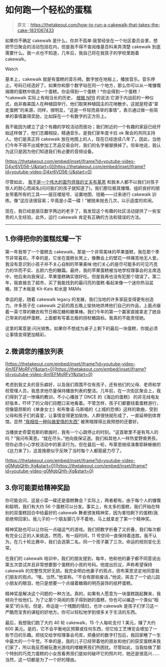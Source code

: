 # 如何跑一个轻松的蛋糕

> 原文：<https://thetakeout.com/how-to-run-a-cakewalk-that-takes-the-cake-1831067433>

如果你不确定 cakewalk 是什么，你并不孤单:我曾经坐在一个社区委员会里，想把节日聚会的活动包括在内，但是我不得不查阅维基百科来弄清楚 cakewalk 到底需要什么。我一点也不知道，几年后，我自己将在我孩子的学校里跑着 cakewalk。

Watch

基本上，cakewalk 就是有蛋糕的音乐椅。数字放在地板上，播放音乐。音乐停止。号码已经选好了。如果你和那个数字站在同一个地方，那么你可以从一堆慷慨捐赠的蛋糕中挑选一个蛋糕。你会得到一个蛋糕！*你会得到一个蛋糕！*cakewalk 实际上有相当长的历史， [根据 NPR](https://www.npr.org/sections/codeswitch/2013/12/23/256566647/the-extraordinary-story-of-why-a-cakewalk-wasnt-always-easy) 的说法:它源于内战前的一种仪式，由非裔美国人在种植园举行，他们取笑种植园主的花哨散步。这就是短语“拿走蛋糕”的来源，同样，很明显，“这是一件轻而易举的事情”，表示通过做一些简单的事情赢得奖励，比如踩在一个有数字的正方形上。

我不能因为建立了这个有趣的学校活动而居功；我们附近的一个有趣的家庭已经开始这样做了，他们志趣相投，精通音乐，是我们家年度卡拉 ok 聚会的共同主持人。他们是真正将 cakewalk 放在地图上的人，现在已经连续八年了。因此，当他们今年不得不出城参加工艺品交易会时，我们的名字被替换掉了。坦率地说，我认为这只是因为他们知道我们有必要的音频设备。

 [https://thetakeout.com/embed/inset/iframe?id=youtube-video-D4xr6VD56-U&start=0](https://thetakeout.com/embed/inset/iframe?id=youtube-video-D4xr6VD56-U&start=0) 

尽管如此， [我不是一个伟大的面包师](https://thetakeout.com/how-to-conquer-shortbread-the-temperamental-monster-of-1821860450)[我的丈夫布莱恩](https://thetakeout.com/my-husband-makes-christmas-delicious-but-complicated-1831023628) 和我本人都不以我们对孩子惊人的耐心而闻名(问问我们的孩子就知道了)。我们那位极其慷慨、组织良好的朋友带着所有的工具——层压楼层号、设置地图、钱箱——过来进行 cakewalk 训练。像“这应该很容易；毕竟是小菜一碟！”被抛来抛去几次，以示适度的欢闹。

现在，我已经是层压数字两边的老手了，我发现这个有趣的社区活动提供了一些宝贵的人生经验。此外，运行 cakewalk 肯定有正确的方法和错误的方法。

* * *

## 1.你得把你的蛋糕炫耀一下

第一年我带了一个蛋糕去 cakewalk，那是一个非常美味的苹果蛋糕，我在那个季节非常喜欢。不幸的是，它坐在蛋糕长凳上，像舞会上的壁花一样痛苦地无人爱。我没有意识到小孩子并不关心自制的苹果美味:他们关心的是尽可能多的可见巧克力的华而不实、五颜六色的糖霜。最终，我的苹果蛋糕被当地学校理事会的主席选中，他后来向我保证，苹果蛋糕确实很好吃。但是我再也没有犯那个错误了。第二年，我直接去了超市，买了我能找到的最闪亮的蛋糕:看起来像一个迷你热浴盆桶，除了木板是 Kit-Kats 和水是 M&Ms

幸运的是，随着 cakewalk legacy 的发展，我们当地的许多家庭变得更有创造力。许多孩子在 cakewalk 之前的周五晚上愉快地烘烤他们自己的作品，上面点缀着一英寸厚的糖衣和节日棉花糖和糖果棒。我们今年的第一个赢家直接拿走了她自己带来的纸杯蛋糕，上面都有写着北极的拐杖糖路标。我真的不能责怪她。

这里的寓意是:闪光销售。如果你不想成为桌子上剩下的最后一块蛋糕，你就必须让事情变得更加精彩。

## 2.微调您的播放列表

 [https://thetakeout.com/embed/inset/iframe?id=youtube-video-4m1EFMoRFvY&start=0](https://thetakeout.com/embed/inset/iframe?id=youtube-video-4m1EFMoRFvY&start=0) 

考虑到我丈夫的音乐癖好，以及我们周围不仅有孩子，还有他们的父母、老师和学校管理人员，我恳求他尽量保持播放列表的整洁。几年前，在一次街区聚会上，我们得到了这一惨痛的教训，不小心播放了 DNCE 的《海边的蛋糕》 的非无线电友好版本，吓坏了的父母们目瞪口呆地看着。不管怎样，孩子们都要绕着蛋糕游行，但像碧昂斯的《单身女士》和布鲁诺·马斯唱的《上城的恐惧》这样的歌曲，受到父母和孩子们的喜爱，让事情变得更加愉快。人群很快就形成了，一直延伸到体育馆。显然 [“我相信一种叫做爱情的东西”](https://www.youtube.com/watch?v=sRYNYb30nxU) 被黑暗撑得比我预想的还要好。

当播放史奇雷克斯的歌曲时，我有一个心跳停止的时刻。“这首歌里不是有骂人的吗？”我问布莱恩。“就在尽头，”他向我保证道。我们和其他人一样热爱野兽男孩，但你必须小心学校活动中的亵渎行为。但在最后一轮，布莱恩继续演奏耶稣蜥蜴的《达力来了》，这首挽歌似乎反映了当时每个人都筋疲力尽了。

 [https://thetakeout.com/embed/inset/iframe?id=youtube-video-g0MgbQHh-Xg&start=0](https://thetakeout.com/embed/inset/iframe?id=youtube-video-g0MgbQHh-Xg&start=0) 

## 3.你可能要给精神奖励

你可能会问，这是小菜一碟还是蛋糕舞会？实际上，两者都有。由于每个人的慷慨和聪明，我们有大约 56 个蛋糕可以分发。事实上，有太多的蛋糕，我们开始在特别的双蛋糕回合中给最好的 cakewalk 舞者颁发精神奖，因为害怕剩下的蛋糕(我拒绝带回家)。我儿子的一个朋友脚几乎不着地，马上就拿走了第一个精神奖。

精神奖励也可以让你玩一点碰运气的游戏。我们把数字折叠了又折叠，我们每次都有完全公正的人来挑选，然而，有一段时间，11 号空间一直保持着连胜。我不认为，在几十轮比赛中，我们会选第二名。同一个孩子赢了三次。命运的规则变化无常。

在我们的 cakewalk 培训中，我们的朋友提到，每年，他和他的妻子都不同意说出第五次尝试并且非常想要那个蛋糕的小孩的号码。他提出抗议，声称希望保持 cakewalk 的完整性完好无损。我完全明白他妻子的观点，但布莱恩坚定地同意我们朋友的观点。“哦，当然，”他宣称。“不会有那些废话，”他说，挥去了一个幼儿园小朋友的眼泪，他只是想要一个点缀着糖屑的明亮装饰的纸杯蛋糕。

精神奖是解决这个问题的一种方法。真的，如果有人愿意为一块蛋糕跳起舞来，我倾向于给他们。为了让那个哭闹的孩子得到她的蛋糕，你也可以编造一个类似“相亲奖”的头衔。但是，命运是一个残酷的情妇，也许 cakewalk 是孩子们学习这一严酷而宝贵的课程的好地方。你可以轻松地学到很多关于生活的东西。

最后，我想我们跑了大约 40 轮 cakewalk，15 个人每轮支付 1 美元，赚了大约 600 美元。是的，它不会平衡地区预算或任何东西，但它给工艺博览会增加了一些节日的乐趣。把钱交给学校理事会司库，把叠好的数字打包后，我回家睡了一生中最大的一个午觉。不幸的是，我的儿子已经带着他的朋友和他们的获奖蛋糕来我们家了，所以我反而被玩激光游戏的嗜糖男孩们所困扰。尽管如此，当我给做了那个特别的巧克力蛋糕的小女孩看男孩们是如何破坏它的照片时，她还是很高兴……当然，这一切都是为了一个好的理由。